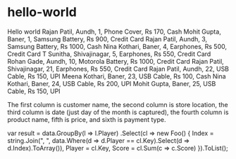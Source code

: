 # hello-world
Hello world
Rajan Patil, Aundh, 1, Phone Cover, Rs 170, Cash
Mohit Gupta, Baner, 1, Samsung Battery, Rs 900, Credit Card
Rajan Patil, Aundh, 3, Samsung Battery, Rs 1000, Cash
Nina Kothari, Baner, 4, Earphones, Rs 500, Credit Card
T Sunitha, Shivajinagar, 5, Earphones, Rs 550, Credit Card
Rohan Gade, Aundh, 10, Motorola Battery, Rs 1000, Credit Card
Rajan Patil, Shivajinagar, 21, Earphones, Rs 550, Credit Card
Rajan Patil, Aundh, 22, USB Cable, Rs 150, UPI
Meena Kothari, Baner, 23, USB Cable, Rs 100, Cash
Nina Kothari, Baner, 24, USB Cable, Rs 200, UPI
Mohit Gupta, Baner, 25, USB Cable, Rs 150, UPI


The first column is customer name, the second column is store location, the third column is date (just day of the month is captured), the fourth column is product name, fifth is price, and sixth is payment type.


var result = data.GroupBy(l => l.Player)
             .Select(cl => new Foo()
             {
                Index = string.Join(", ", data.Where(d => d.Player == cl.Key).Select(d => d.Index).ToArray()),
                Player = cl.Key,
                Score = cl.Sum(c => c.Score)
             }).ToList();
